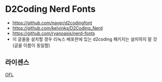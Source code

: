 # D2Coding Nerd Fonts
* https://github.com/naver/d2codingfont
* https://github.com/kelvinks/D2Coding_Nerd
* https://github.com/ryanoasis/nerd-fonts
* 이 글꼴을 설치할 경우 리눅스 배포판에 있는 d2coding 패키지는 설치하지 말 것(글꼴 이름이 동일함)

## 라이센스
[OFL](https://scripts.sil.org/cms/scripts/page.php?site_id=nrsi&id=OFL_web)

